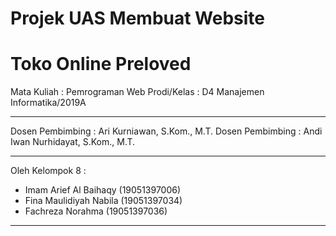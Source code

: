 # Projek UAS Membuat Website
# Toko Online Preloved

Mata Kuliah : Pemrograman Web
Prodi/Kelas : D4 Manajemen Informatika/2019A

---

Dosen Pembimbing :
Ari Kurniawan, S.Kom., M.T.
Dosen Pembimbing    : Andi Iwan Nurhidayat, S.Kom., M.T.

---

Oleh Kelompok 8 :
- Imam Arief Al Baihaqy     (19051397006)
- Fina Maulidiyah Nabila    (19051397034)
- Fachreza Norahma          (19051397036)

---

